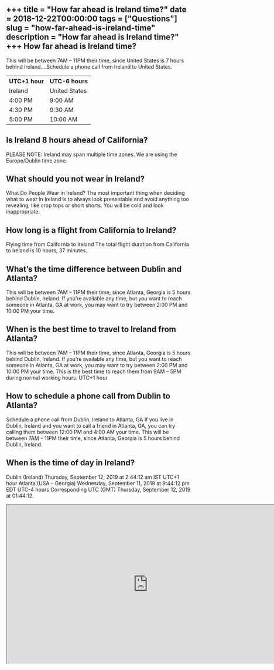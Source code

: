 +++
title = "How far ahead is Ireland time?"
date = 2018-12-22T00:00:00
tags = ["Questions"]
slug = "how-far-ahead-is-ireland-time"
description = "How far ahead is Ireland time?"
+++
How far ahead is Ireland time?
------------------------------

This will be between 7AM – 11PM their time, since United States is 7 hours behind Ireland….Schedule a phone call from Ireland to United States.

<table><tr><th>UTC+1 hour</th><th>UTC-6 hours</th></tr><tr><td>Ireland</td><td>United States</td></tr><tr><td>4:00 PM</td><td>9:00 AM</td></tr><tr><td>4:30 PM</td><td>9:30 AM</td></tr><tr><td>5:00 PM</td><td>10:00 AM</td></tr></table>

Is Ireland 8 hours ahead of California?
---------------------------------------

PLEASE NOTE: Ireland may span multiple time zones. We are using the Europe/Dublin time zone.

What should you not wear in Ireland?
------------------------------------

What Do People Wear in Ireland? The most important thing when deciding what to wear in Ireland is to always look presentable and avoid anything too revealing, like crop tops or short shorts. You will be cold and look inappropriate.

How long is a flight from California to Ireland?
------------------------------------------------

Flying time from California to Ireland The total flight duration from California to Ireland is 10 hours, 37 minutes.

What’s the time difference between Dublin and Atlanta?
------------------------------------------------------

This will be between 7AM – 11PM their time, since Atlanta, Georgia is 5 hours behind Dublin, Ireland. If you’re available any time, but you want to reach someone in Atlanta, GA at work, you may want to try between 2:00 PM and 10:00 PM your time.

When is the best time to travel to Ireland from Atlanta?
--------------------------------------------------------

This will be between 7AM – 11PM their time, since Atlanta, Georgia is 5 hours behind Dublin, Ireland. If you’re available any time, but you want to reach someone in Atlanta, GA at work, you may want to try between 2:00 PM and 10:00 PM your time. This is the best time to reach them from 9AM – 5PM during normal working hours. UTC+1 hour

How to schedule a phone call from Dublin to Atlanta?
----------------------------------------------------

Schedule a phone call from Dublin, Ireland to Atlanta, GA If you live in Dublin, Ireland and you want to call a friend in Atlanta, GA, you can try calling them between 12:00 PM and 4:00 AM your time. This will be between 7AM – 11PM their time, since Atlanta, Georgia is 5 hours behind Dublin, Ireland.

When is the time of day in Ireland?
-----------------------------------

Dublin (Ireland) Thursday, September 12, 2019 at 2:44:12 am IST UTC+1 hour Atlanta (USA – Georgia) Wednesday, September 11, 2019 at 9:44:12 pm EDT UTC-4 hours Corresponding UTC (GMT) Thursday, September 12, 2019 at 01:44:12.

<iframe allow="accelerometer; autoplay; clipboard-write; encrypted-media; gyroscope; picture-in-picture" allowfullscreen="" class="__youtube_prefs__  epyt-is-override  no-lazyload" data-no-lazy="1" data-origheight="433" data-origwidth="770" data-skipgform_ajax_framebjll="" height="433" id="_ytid_32425" loading="lazy" src="https://www.youtube.com/embed/uogQJ9hgw1M?enablejsapi=1&autoplay=0&cc_load_policy=0&cc_lang_pref=&iv_load_policy=1&loop=0&modestbranding=0&rel=1&fs=1&playsinline=0&autohide=2&theme=dark&color=red&controls=1&" title="YouTube player" width="770"></iframe>
